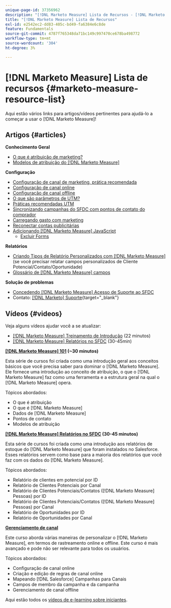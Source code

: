 ```yaml
---
unique-page-id: 37356962
description: "[!DNL Marketo Measure] Lista de Recursos - [!DNL Marketo Measure]"
title: "[!DNL Marketo Measure] Lista de Recursos"
exl-id: e2542ec2-dd83-405c-bd49-fa6384e6c8de
feature: Fundamentals
source-git-commit: 4787f765348da71bc149c997470ce678ba498772
workflow-type: tm+mt
source-wordcount: '304'
ht-degree: 3%

---
```


# [!DNL Marketo Measure] Lista de recursos {#marketo-measure-resource-list}

Aqui estão vários links para artigos/vídeos pertinentes para ajudá-lo a começar a usar o [!DNL Marketo Measure]!

## Artigos {#articles}

**Conhecimento Geral**

* [O que é atribuição de marketing?](/help/introduction-to-marketo-measure/overview-resources/marketing-attribution.md)
* [Modelos de atribuição do [!DNL Marketo Measure] ](/help/introduction-to-marketo-measure/overview-resources/marketo-measure-attribution-models.md)

**Configuração**

* [Configuração de canal de marketing, prática recomendada](/help/channel-tracking-and-setup/online-channels/marketing-channels-and-subchannels.md)
* [Configuração de canal online](/help/channel-tracking-and-setup/online-channels/online-custom-channel-setup.md)
* [Configuração de canal offline](/help/channel-tracking-and-setup/offline-channels/offline-custom-channel-setup.md)
* [O que são parâmetros de UTM?](/help/channel-tracking-and-setup/online-channels/utm-parameters.md)
* [Práticas recomendadas UTM](/help/channel-tracking-and-setup/online-channels/best-practices-for-setting-up-utm-parameters.md)
* [Sincronizando campanhas do SFDC com pontos de contato do comprador](/help/channel-tracking-and-setup/offline-channels/legacy-processes/campaigns-and-campaign-members.md)
* [Carregando gasto com marketing](/help/marketing-spend/spend-management/marketing-channel-costs.md#uploading-marketing-costs)
* [Reconectar contas publicitárias](/help/api-connections/utilizing-marketo-measures-api-connections/reauthorizing-connected-accounts.md)
* [Adicionando [!DNL Marketo Measure] JavaScript](/help/marketo-measure-tracking/setting-up-tracking/adding-marketo-measure-script.md)
   * [Excluir Forms](/help/marketo-measure-tracking/setting-up-tracking/excluding-marketo-measure-from-specific-forms.md)

**Relatórios**

* [Criando Tipos de Relatório Personalizados com [!DNL Marketo Measure]](/help/marketo-measure-salesforce-reporting/new-report-types/creating-custom-marketo-measure-report-types.md) (se você precisar relatar campos personalizados de Cliente Potencial/Contato/Oportunidade)
* [Glossário de  [!DNL Marketo Measure]  campos](/help/introduction-to-marketo-measure/overview-resources/glossary-of-marketo-measure-fields.md)

**Solução de problemas**

* [Concedendo  [!DNL Marketo Measure] Acesso de Suporte ao SFDC](/help/miscellaneous/other-related-resources/granting-salesforce-access-to-marketo-measure-support.md)
* Contato: [[!DNL Marketo] Suporte](https://nation.marketo.com/t5/support/ct-p/Support){target="_blank"}

## Vídeos {#videos}

Veja alguns vídeos    ajudar você a se atualizar:

* [[!DNL Marketo Measure] Treinamento de Introdução](https://share.vidyard.com/watch/Pb4DuWJwtFgw3jUBDGneb4?) (22 minutos)
* [[!DNL Marketo Measure] Relatórios no SFDC](https://experienceleague.adobe.com/docs/marketo-learn/tutorials/overview.html) (30-45min)

**[[!DNL Marketo Measure] 101](https://experienceleague.adobe.com/docs/marketo-learn/tutorials/overview.html) (~30 minutos)**

Esta série de cursos foi criada como uma introdução geral aos conceitos básicos que você precisa saber para dominar o [!DNL Marketo Measure]. Ele fornece uma introdução ao conceito de atribuição, o que o [!DNL Marketo Measure] faz como uma ferramenta e a estrutura geral na qual o [!DNL Marketo Measure] opera.

Tópicos abordados:

* O que é atribuição
* O que é [!DNL Marketo Measure]
* Dados de [!DNL Marketo Measure]
* Pontos de contato
* Modelos de atribuição

**[[!DNL Marketo Measure] Relatórios no SFDC](https://experienceleague.adobe.com/docs/marketo-learn/tutorials/overview.html) (30-45 minutos)**

Esta série de cursos foi criada como uma introdução aos relatórios de estoque do [!DNL Marketo Measure] que foram instalados no Salesforce. Esses relatórios servem como base para a maioria dos relatórios que você faz com os dados do [!DNL Marketo Measure].

Tópicos abordados:

* Relatório de clientes em potencial por ID
* Relatório de Clientes Potenciais por Canal
* Relatório de Clientes Potenciais/Contatos ([!DNL Marketo Measure] Pessoas) por ID
* Relatório de Clientes Potenciais/Contatos ([!DNL Marketo Measure] Pessoas) por Canal
* Relatório de Oportunidades por ID
* Relatório de Oportunidades por Canal

**[Gerenciamento de canal](https://experienceleague.adobe.com/docs/marketo-learn/tutorials/overview.html)**

Este curso aborda várias maneiras de personalizar o [!DNL Marketo Measure], em termos de rastreamento online e offline. Este curso é mais avançado e pode não ser relevante para todos os usuários.

Tópicos abordados:

* Configuração de canal online
* Criação e edição de regras de canal online
* Mapeando [!DNL Salesforce] Campanhas para Canais
* Campos de membro da campanha e da campanha
* Gerenciamento de canal offline

Aqui estão todos os [vídeos de e-learning sobre iniciantes](https://experienceleague.adobe.com/docs/marketo-learn/tutorials/overview.html).
